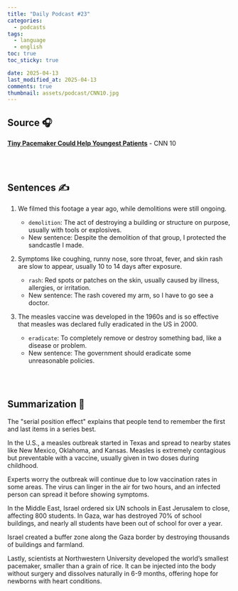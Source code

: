 ```yaml
---
title: "Daily Podcast #23"
categories:
  - podcasts
tags:
  - language
  - english
toc: true
toc_sticky: true

date: 2025-04-13
last_modified_at: 2025-04-13
comments: true
thumbnail: assets/podcast/CNN10.jpg
---
```


## Source 🎧
[**Tiny Pacemaker Could Help Youngest Patients**](https://podcasts.apple.com/kr/podcast/cnn-10/id1766786641?i=1000703141865)
 \- CNN 10

<br><br>

## Sentences ✍️

1. We filmed this footage a year ago, while demolitions were still ongoing.
   - `demolition`: The act of destroying a building or structure on purpose, usually with tools or explosives.
   - New sentence: Despite the demolition of that group, I protected the sandcastle I made.

 
2. Symptoms like coughing, runny nose, sore throat, fever, and skin rash are slow to appear, usually 10 to 14 days after exposure.
    - `rash`: Red spots or patches on the skin, usually caused by illness, allergies, or irritation.
    - New sentence: The rash covered my arm, so I have to go see a doctor.
    

3. The measles vaccine was developed in the 1960s and is so effective that measles was declared fully eradicated in the US in 2000.
    - `eradicate`: To completely remove or destroy something bad, like a disease or problem.
    - New sentence: The government should eradicate some unreasonable policies.

<br><br>

## Summarization 👀
The "serial position effect" explains that people tend to remember the first and last items in a series best.

In the U.S., a measles outbreak started in Texas and spread to nearby states like New Mexico, Oklahoma, and Kansas. Measles is extremely contagious but preventable with a vaccine, usually given in two doses during childhood.

Experts worry the outbreak will continue due to low vaccination rates in some areas. The virus can linger in the air for two hours, and an infected person can spread it before showing symptoms.

In the Middle East, Israel ordered six UN schools in East Jerusalem to close, affecting 800 students. In Gaza, war has destroyed 70% of school buildings, and nearly all students have been out of school for over a year.

Israel created a buffer zone along the Gaza border by destroying thousands of buildings and farmland.

Lastly, scientists at Northwestern University developed the world’s smallest pacemaker, smaller than a grain of rice. It can be injected into the body without surgery and dissolves naturally in 6-9 months, offering hope for newborns with heart conditions.
<br><br>